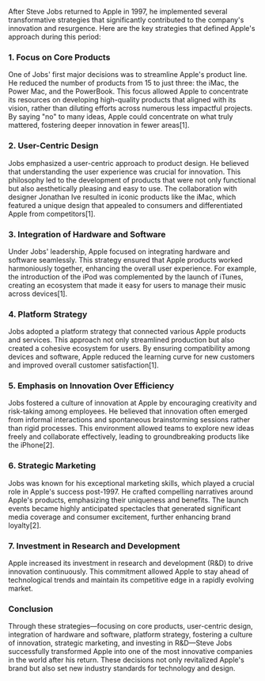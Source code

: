 After Steve Jobs returned to Apple in 1997, he implemented several transformative strategies that significantly contributed to the company's innovation and resurgence. Here are the key strategies that defined Apple's approach during this period:

### 1. **Focus on Core Products**
One of Jobs' first major decisions was to streamline Apple's product line. He reduced the number of products from 15 to just three: the iMac, the Power Mac, and the PowerBook. This focus allowed Apple to concentrate its resources on developing high-quality products that aligned with its vision, rather than diluting efforts across numerous less impactful projects. By saying "no" to many ideas, Apple could concentrate on what truly mattered, fostering deeper innovation in fewer areas[1].

### 2. **User-Centric Design**
Jobs emphasized a user-centric approach to product design. He believed that understanding the user experience was crucial for innovation. This philosophy led to the development of products that were not only functional but also aesthetically pleasing and easy to use. The collaboration with designer Jonathan Ive resulted in iconic products like the iMac, which featured a unique design that appealed to consumers and differentiated Apple from competitors[1].

### 3. **Integration of Hardware and Software**
Under Jobs' leadership, Apple focused on integrating hardware and software seamlessly. This strategy ensured that Apple products worked harmoniously together, enhancing the overall user experience. For example, the introduction of the iPod was complemented by the launch of iTunes, creating an ecosystem that made it easy for users to manage their music across devices[1].

### 4. **Platform Strategy**
Jobs adopted a platform strategy that connected various Apple products and services. This approach not only streamlined production but also created a cohesive ecosystem for users. By ensuring compatibility among devices and software, Apple reduced the learning curve for new customers and improved overall customer satisfaction[1].

### 5. **Emphasis on Innovation Over Efficiency**
Jobs fostered a culture of innovation at Apple by encouraging creativity and risk-taking among employees. He believed that innovation often emerged from informal interactions and spontaneous brainstorming sessions rather than rigid processes. This environment allowed teams to explore new ideas freely and collaborate effectively, leading to groundbreaking products like the iPhone[2].

### 6. **Strategic Marketing**
Jobs was known for his exceptional marketing skills, which played a crucial role in Apple's success post-1997. He crafted compelling narratives around Apple's products, emphasizing their uniqueness and benefits. The launch events became highly anticipated spectacles that generated significant media coverage and consumer excitement, further enhancing brand loyalty[2].

### 7. **Investment in Research and Development**
Apple increased its investment in research and development (R&D) to drive innovation continuously. This commitment allowed Apple to stay ahead of technological trends and maintain its competitive edge in a rapidly evolving market.

### Conclusion
Through these strategies—focusing on core products, user-centric design, integration of hardware and software, platform strategy, fostering a culture of innovation, strategic marketing, and investing in R&D—Steve Jobs successfully transformed Apple into one of the most innovative companies in the world after his return. These decisions not only revitalized Apple's brand but also set new industry standards for technology and design.

